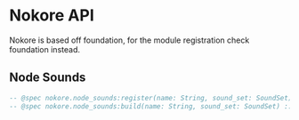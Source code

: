 # Nokore API

Nokore is based off foundation, for the module registration check foundation instead.

## Node Sounds

```lua
-- @spec nokore.node_sounds:register(name: String, sound_set: SoundSet) :: self
-- @spec nokore.node_sounds:build(name: String, sound_set: SoundSet) :: NodeSounds
```
